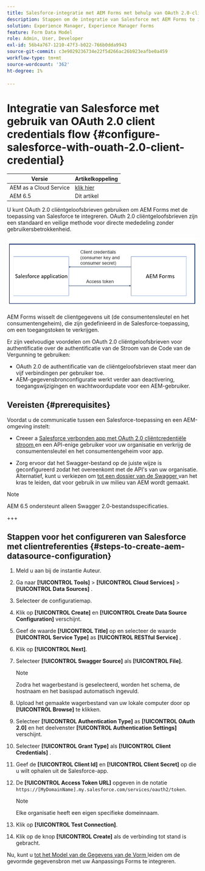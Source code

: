 ```yaml
---
title: Salesforce-integratie met AEM Forms met behulp van OAuth 2.0-clientverificatiestroom
description: Stappen om de integratie van Salesforce met AEM Forms te integreren gebruikend OAuth 2.0 cliëntgeloofsbrieven stroom
solution: Experience Manager, Experience Manager Forms
feature: Form Data Model
role: Admin, User, Developer
exl-id: 56b4a767-1210-47f3-b022-766b0dda9943
source-git-commit: c3e9029236734e22f5d266ac26b923eafbe0a459
workflow-type: tm+mt
source-wordcount: '362'
ht-degree: 1%

---
```


# Integratie van Salesforce met gebruik van OAuth 2.0 client credentials flow {#configure-salesforce-with-ouath-2.0-client-credential}

| Versie | Artikelkoppeling |
| -------- | ---------------------------- |
| AEM as a Cloud Service | [ klik hier ](https://experienceleague.adobe.com/docs/experience-manager-cloud-service/content/forms/integrate/use-form-data-model/oauth2-client-credentials-flow-for-server-to-server-integration.html?lang=nl-NL) |
| AEM 6.5 | Dit artikel |

U kunt OAuth 2.0 cliëntgeloofsbrieven gebruiken om AEM Forms met de toepassing van Salesforce te integreren. OAuth 2.0 cliëntgeloofsbrieven zijn een standaard en veilige methode voor directe mededeling zonder gebruikersbetrokkenheid.

![ Werkschema terwijl het plaatsen van mededeling tussen de toepassing van AEM Forms en van Salesforce ](/help/forms/using/assets/salesforce-workflow.png)

AEM Forms wisselt de clientgegevens uit (de consumentensleutel en het consumentengeheim), die zijn gedefinieerd in de Salesforce-toepassing, om een toegangstoken te verkrijgen.

Er zijn veelvoudige voordelen om OAuth 2.0 cliëntgeloofsbrieven voor authentificatie over de authentificatie van de Stroom van de Code van de Vergunning te gebruiken:

* OAuth 2.0 de authentificatie van de cliëntgeloofsbrieven staat meer dan vijf verbindingen per gebruiker toe.
* AEM-gegevensbronconfiguratie werkt verder aan deactivering, toegangswijzigingen en wachtwoordupdate voor een AEM-gebruiker.

## Vereisten {#prerequisites}

Voordat u de communicatie tussen een Salesforce-toepassing en een AEM-omgeving instelt:

* Creeer a [ Salesforce verbonden app met OAuth 2.0 cliëntcredentiële stroom ](https://help.salesforce.com/s/articleView?id=sf.connected_app_client_credentials_setup.htm&amp;type=5) en een API-enige gebruiker voor uw organisatie en verkrijg de consumentensleutel en het consumentengeheim voor app.

* Zorg ervoor dat het Swagger-bestand op de juiste wijze is geconfigureerd zodat het overeenkomt met de API&#39;s van uw organisatie. Alternatief, kunt u verkiezen om [ tot een dossier van de Swagger ](https://experienceleague.adobe.com/docs/experience-manager-learn/cloud-service/forms/integrate-with-salesforce/describe-rest-api.html?lang=nl-NL) van het kras te leiden, dat voor gebruik in uw milieu van AEM wordt gemaakt.
>[!NOTE]
>
> AEM 6.5 ondersteunt alleen Swagger 2.0-bestandsspecificaties.

+++

## Stappen voor het configureren van Salesforce met clientreferenties {#steps-to-create-aem-datasource-configuration}

1. Meld u aan bij de instantie Auteur.
1. Ga naar **[!UICONTROL Tools]** > **[!UICONTROL Cloud Services]** > **[!UICONTROL Data Sources]** .
1. Selecteer de configuratiemap.
1. Klik op **[!UICONTROL Create]** en **[!UICONTROL Create Data Source Configuration]** verschijnt.
1. Geef de waarde **[!UICONTROL Title]** op en selecteer de waarde **[!UICONTROL Service Type]** as **[!UICONTROL RESTful Service]** .
1. Klik op **[!UICONTROL Next]**.
1. Selecteer **[!UICONTROL Swagger Source]** als **[!UICONTROL File].**
   >[!NOTE]
   >
   > Zodra het wagerbestand is geselecteerd, worden het schema, de hostnaam en het basispad automatisch ingevuld.

1. Upload het gemaakte wagerbestand van uw lokale computer door op **[!UICONTROL Browse]** te klikken.
1. Selecteer **[!UICONTROL Authentication Type]** as **[!UICONTROL OAuth 2.0]** en het deelvenster **[!UICONTROL Authentication Settings]** verschijnt.
1. Selecteer **[!UICONTROL Grant Type]** als **[!UICONTROL Client Credentials]** .
1. Geef de **[!UICONTROL Client Id]** en **[!UICONTROL Client Secret]** op die u wilt ophalen uit de Salesforce-app.
1. De **[!UICONTROL Access Token URL]** opgeven in de notatie
   `https://[MyDomainName].my.salesforce.com/services/oauth2/token`.

   >[!NOTE]
   >
   > Elke organisatie heeft een eigen specifieke domeinnaam.

1. Klik op **[!UICONTROL Test Connection]**.
1. Klik op de knop **[!UICONTROL Create]** als de verbinding tot stand is gebracht.

Nu, kunt u [ tot het Model van de Gegevens van de Vorm ](https://experienceleague.adobe.com/docs/experience-manager-65-lts/forms/form-data-model/create-form-data-models.html?lang=en) leiden om de gevormde gegevensbron met uw Aanpassings Forms te integreren.
